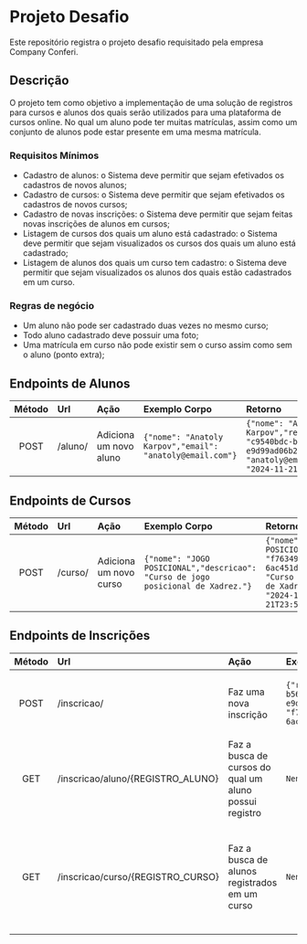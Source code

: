 # Projeto Desafio

Este repositório registra o projeto desafio requisitado pela empresa Company Conferi.

## Descrição

O projeto tem como objetivo a implementação de uma solução de registros para cursos e alunos dos quais serão utilizados para uma plataforma de cursos online. No qual um aluno pode ter muitas matrículas, assim como um conjunto de alunos pode estar presente em uma mesma matrícula.

### Requisitos Mínimos

- Cadastro de alunos: o Sistema deve permitir que sejam efetivados os cadastros de novos alunos;
- Cadastro de cursos: o Sistema deve permitir que sejam efetivados os cadastros de novos cursos;
- Cadastro de novas inscrições: o Sistema deve permitir que sejam feitas novas inscrições de alunos em cursos;
- Listagem de cursos dos quais um aluno está cadastrado: o Sistema deve permitir que sejam visualizados os cursos dos quais um aluno está cadastrado;
- Listagem de alunos dos quais um curso tem cadastro: o Sistema deve permitir que sejam visualizados os alunos dos quais estão cadastrados em um curso.

### Regras de negócio

- Um aluno não pode ser cadastrado duas vezes no mesmo curso;
- Todo aluno cadastrado deve possuir uma foto;
- Uma matrícula em curso não pode existir sem o curso assim como sem o aluno (ponto extra);

## Endpoints de Alunos

| Método | Url |  Ação  | Exemplo Corpo | Retorno |
| :-----: | :-- | :---- | :--------          | :------ |
| POST | /aluno/ | Adiciona um novo aluno | `{"nome": "Anatoly Karpov","email": "anatoly@email.com"}` | `{"nome": "Anatoly Karpov","registroAcademico": "c9540bdc-b566-4373-8868-e9d99ad06b2c","email": "anatoly@email.com","dataCadastro": "2024-11-21T23:51:42.060+00:00"}` |

## Endpoints de Cursos

| Método | Url |  Ação  | Exemplo Corpo | Retorno |
| :-----: | :-- | :---- | :--------          | :------ |
| POST | /curso/ | Adiciona um novo curso | `{"nome": "JOGO POSICIONAL","descricao": "Curso de jogo posicional de Xadrez."}` | `{"nome": "JOGO POSICIONAL","registro": "f763498a-687b-4496-838f-6ac451d205ab","descricao": "Curso de jogo posicional de Xadrez.","dataCriacao": "2024-11-21T23:52:15.546+00:00"}` |

## Endpoints de Inscrições

| Método | Url |  Ação  | Exemplo Corpo | Retorno |
| :-----: | :-- | :---- | :--------          | :------ |
| POST | /inscricao/ | Faz uma nova inscrição | `{"registroAluno": "c9540bdc-b566-4373-8868-e9d99ad06b2c","registroCurso": "f763498a-687b-4496-838f-6ac451d205ab"}` | `{"registroAluno": "c9540bdc-b566-4373-8868-e9d99ad06b2c","registroCurso": "f763498a-687b-4496-838f-6ac451d205ab","dataInscricao": "2024-11-22T00:02:09.711+00:00"}` |
| GET | /inscricao/aluno/{REGISTRO_ALUNO} | Faz a busca de cursos do qual um aluno possui registro | `Nenhum` | `[{"curso": "JOGO POSICIONAL","dataInscricao": "2024-11-22T00:02:09.711+00:00"}]` |
| GET | /inscricao/curso/{REGISTRO_CURSO} | Faz a busca de alunos registrados em um curso | `Nenhum` | `[{"nomeAluno": "Henry Townshend","registroAcademico": "2775581d-b868-4280-be65-e76ea1d313d5","dataInscricao": "2024-11-21T23:58:52.904+00:00"},{"nomeAluno": "Anatoly Karpov","registroAcademico": "c9540bdc-b566-4373-8868-e9d99ad06b2c","dataInscricao": "2024-11-22T00:02:09.711+00:00"}]` |